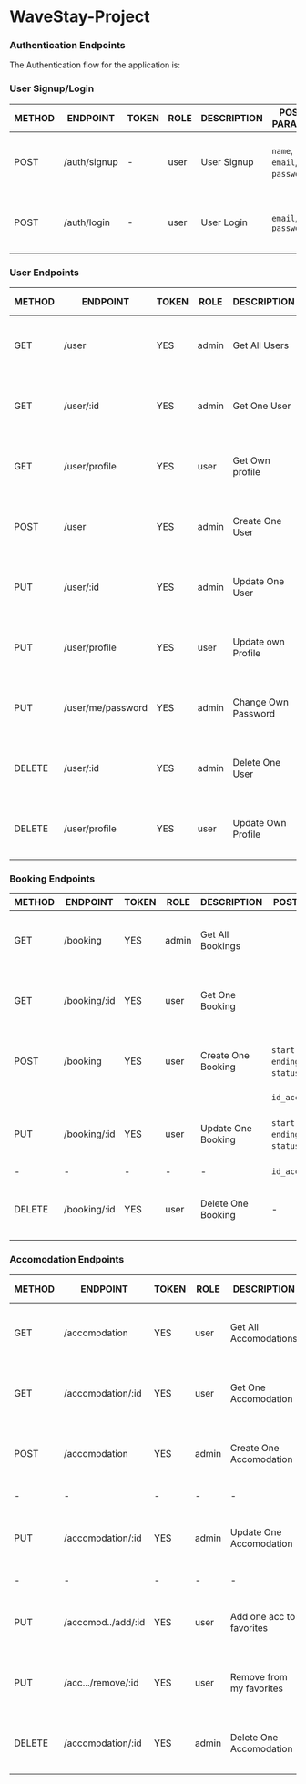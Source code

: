 # WaveStay-Project

### Authentication Endpoints

The Authentication flow for the application is:

### User Signup/Login

METHOD | ENDPOINT         | TOKEN | ROLE | DESCRIPTION              | POST PARAMS                                     | RETURNS
-------|------------------|-------|------|--------------------------|-------------------------------------------------|--------------------
POST   | /auth/signup     | -     | user | User Signup              | `name`, `email`, `password`,                    | { message: `string`, result: `token` }
POST   | /auth/login      | -     | user | User Login               | `email`, `password`                             | { message: `string`, result: `token` }

### User Endpoints

METHOD | ENDPOINT         | TOKEN | ROLE | DESCRIPTION              | POST PARAMS                                     | RETURNS
-------|------------------|-------|------|--------------------------|-------------------------------------------------|--------------------
GET    | /user            | YES   | admin| Get All Users            |                                                 | { message: `string`, result: `array` }
GET    | /user/:id        | YES   | admin| Get One User             |                                                 | { message: `string`, result: `object` }
GET    | /user/profile    | YES   | user | Get Own profile          |                                                 | { message: `string`, result: `object` }
POST   | /user            | YES   | admin| Create One User          |    `name`, `email`, `password`, `role`          | { message: `string`, result: `object` }
PUT    | /user/:id        | YES   | admin| Update One User          |    `name`, `email`, `password`, `role`          | { message: `string`, result: `object` }
PUT    | /user/profile    | YES   | user | Update own Profile       |    `name`, `email`                              | { message: `string`, result: `object` }
PUT    |/user/me/password | YES   | admin| Change Own Password      |    `password`                                   | { message: `string`, result: `object` }
DELETE | /user/:id        | YES   | admin| Delete One User          |    `name`, `email`, `password`, `role           | { message: `string`, result: `object` }
DELETE | /user/profile    | YES   | user | Update Own Profile       |    `name`, `email`, `password`, `role           | { message: `string`, result: `object` }

### Booking Endpoints

METHOD | ENDPOINT         | TOKEN | ROLE | DESCRIPTION              | POST PARAMS                                     | RETURNS
-------|------------------|-------|------|--------------------------|-------------------------------------------------|--------------------
GET    | /booking         | YES   |admin | Get All Bookings         |                                                 | { message: `string`, result: `array` }
GET    | /booking/:id     | YES   | user | Get One Booking          |                                                 | { message: `string`, result: `object` }
POST   | /booking         | YES   | user | Create One Booking       |`start date`, `ending date`, `status`, `id_user`,|  { message: `string`, result: `object` }
       |                  |       |      |                          |                    `id_accomodation`            |
PUT    | /booking/:id     | YES   | user | Update One Booking       |`start date`, `ending date`, `status`, `id_user`,| { message: `string`, result: `object` }
  -    |       -          |   -   |   -  |          -               |                  `id_accomodation`              |                 -
DELETE | /booking/:id     | YES   | user | Delete One Booking       |                          -                      | { message: `string`, result: `object` }

### Accomodation Endpoints

METHOD | ENDPOINT         | TOKEN | ROLE | DESCRIPTION              | POST PARAMS                                     | RETURNS
-------|------------------|-------|------|--------------------------|-------------------------------------------------|--------------------
GET    | /accomodation    | YES   | user | Get All Accomodations    |                                                 | { message: `string`, result: `array` }
GET    | /accomodation/:id| YES   | user | Get One Accomodation     |                                                 | { message: `string`, result: `object` }
POST   | /accomodation    | YES   |admin | Create One Accomodation  |   `name`, `address`, `description`, `price`,    |  { message: `string`, result: `object` }
  -    |        -         |   -   |  -   |         -                |             `ratings`, `booking_id`             |                -
PUT    |/accomodation/:id | YES   |admin | Update One Accomodation  |   `name`, `address`, `description`, `price`,    | { message: `string`, result: `object` }
  -    |        -         |   -   |  -   |         -                |              `ratings`, `booking_id`            |                -
PUT    |/accomod../add/:id| YES   | user | Add one acc to favorites |                     -                           | { message: `string`, result: `object` }
PUT    |/acc.../remove/:id| YES   | user | Remove from my favorites |                     -                           | { message: `string`, result: `object` }  
DELETE |/accomodation/:id | YES   |admin | Delete One Accomodation  |                                                 | { message: `string`, result: `object` }


